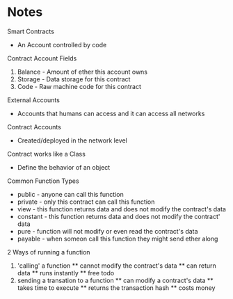 # Notes

Smart Contracts
* An Account controlled by code

Contract Account Fields
1. Balance - Amount of ether this account owns
2. Storage - Data storage for this contract
3. Code - Raw machine code for this contract

External Accounts
* Accounts that humans can access and it can access all networks

Contract Accounts
* Created/deployed in the network level

Contract works like a Class
* Define the behavior of an object

Common Function Types
* public - anyone can call this function
* private - only this contract can call this function
* view - this function returns data and does not modify the contract's data
* constant - this function returns data and does not modify the contract' data
* pure - function will not modify or even read the contract's data
* payable - when someon call this function they might send ether along

2 Ways of running a function
1. 'calling' a function
** cannot modify the contract's data
** can return data
** runs instantly
** free todo
2. sending a transation to a function
** can modify a contract's data
** takes time to execute
** returns the transaction hash
** costs money


